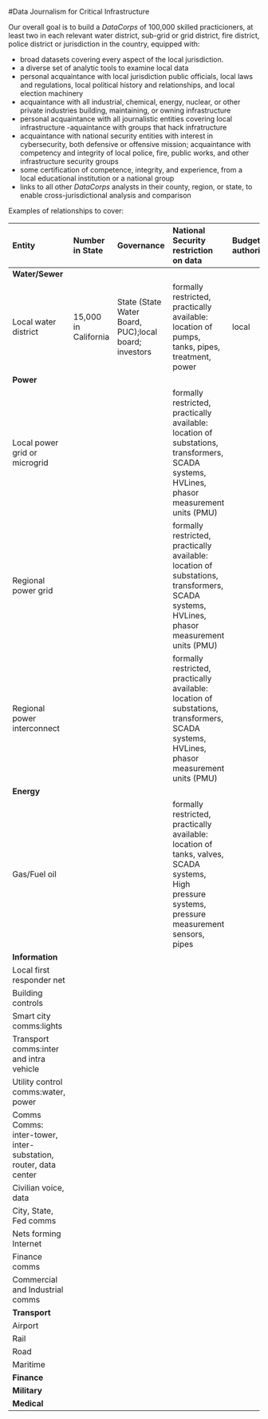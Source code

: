 #Data Journalism for Critical Infrastructure

Our overall goal is to build a _DataCorps_ of 100,000 skilled practicioners, at least two in each relevant water district, sub-grid or grid district, fire district, police district or jurisdiction in the country, equipped with:
 - broad datasets covering every aspect of the local jurisdiction.
 - a diverse set of analytic tools to examine local data
 - personal acquaintance with local jurisdiction public officials, local laws and regulations, local political history and relationships, and local election machinery
 - acquaintance with all industrial, chemical, energy, nuclear, or other private industries building, maintaining, or owning infrastructure
 - personal acquaintance with all journalistic entities covering local infrastructure
 -aquaintance with groups that hack infratructure
 - acquaintance with national security entities with interest in cybersecurity, both defensive or offensive mission; acquaintance with competency and integrity of local police, fire, public works, and other infrastructure security groups
 - some certification of competence, integrity, and experience, from a local educational institution or a national group
 - links to all other _DataCorps_ analysts in their county, region, or state, to enable cross-jurisdictional analysis and comparison

Examples of relationships to cover:

Entity | Number in State | Governance | National Security restriction on data | Budgetary authority
:--- | :---- | :--- | :---- | :---
**Water/Sewer**  |   |   |   |
Local water district | 15,000 in California | State (State Water Board, PUC);local board; investors | formally restricted, practically available: location of pumps, tanks, pipes, treatment, power | local
**Power**  |   |   |   |
Local power grid or microgrid  |   |   | formally restricted, practically available: location of substations, transformers, SCADA systems, HVLines, phasor measurement units (PMU)  |
Regional power grid  |   |   | formally restricted, practically available: location of substations, transformers, SCADA systems, HVLines, phasor measurement units (PMU)  |
Regional power interconnect  |   |   |formally restricted, practically available: location of substations, transformers, SCADA systems, HVLines, phasor measurement units (PMU)    |
**Energy**  |   |   |   |
Gas/Fuel oil  |   |   | formally restricted, practically available: location of tanks, valves, SCADA systems, High pressure systems, pressure measurement sensors, pipes  |
**Information**  |   |   |   |
Local first responder net  |   |   |   |
Building controls  |   |   |   |
Smart city comms:lights  |   |   |   |
Transport comms:inter and intra vehicle  |   |   |   |
Utility control comms:water, power  |   |   |   |
Comms Comms: inter-tower, inter-substation, router, data center  |   |   |   |
Civilian voice, data  |   |   |   |
City, State, Fed comms  |   |   |   |
Nets forming Internet  |   |   |   |
Finance comms  |   |   |   |
Commercial and Industrial comms  |   |   |   |
**Transport**  |   |   |   |
Airport|   |   |   |
Rail|   |   |   |
Road  |   |   |   |
Maritime  |   |   |   |
**Finance**  |   |   |   |
**Military**  |   |   |   |
**Medical**  |   |   |   |
